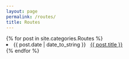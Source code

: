 ```yaml
---
layout: page
permalink: /routes/
title: Routes
---
```



<div id="archives">
{% for post in site.categories.Routes %}
 <li><span>{{ post.date | date_to_string }}</span> &nbsp; <a href="{{ post.url }}">{{ post.title }}</a></li>
{% endfor %}
</div>